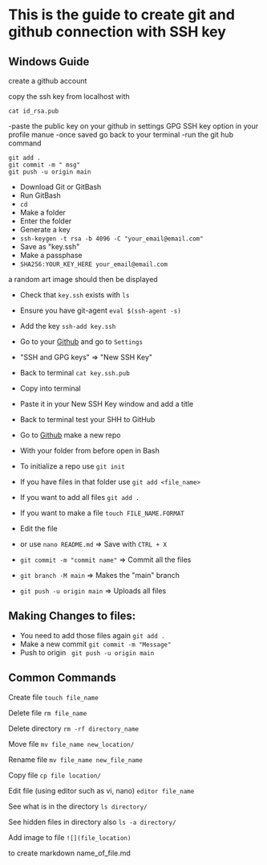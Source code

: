 # This is the guide to create git and github connection with SSH key
## Windows Guide
create a github account

copy the ssh key from localhost with
```
cat id_rsa.pub
```
-paste the public key on your github in settings GPG SSH key option in your profile manue
-once saved go back to your terminal
-run the git hub command
```
git add .
git commit -m " msg"
git push -u origin main
```

- Download Git or GitBash
- Run GitBash
- `cd`
- Make a folder 
- Enter the folder
- Generate a key
- `ssh-keygen -t rsa -b 4096 -C "your_email@email.com"`
- Save as "key.ssh"
- Make a passphase
- `SHA256:YOUR_KEY_HERE your_email@email.com`

a random art image should then be displayed


- Check that `key.ssh` exists with `ls`
- Ensure you have git-agent `eval $(ssh-agent -s)`
- Add the key `ssh-add key.ssh`
- Go to your [Github](www.github.com) and go to `Settings`
- "SSH and GPG keys" => "New SSH Key"
- Back to terminal `cat key.ssh.pub`
- Copy into terminal
- Paste it in your New SSH Key window and add a title
- Back to terminal test your SHH to GitHub

- Go to [Github](www.github.com) make a new repo
- With your folder from before open in Bash
- To initialize a repo use `git init`
- If you have files in that folder use `git add <file_name>`
- If you want to add all files `git add .`
- If you want to make a file `touch FILE_NAME.FORMAT`
- Edit the file
- or use `nano README.md` => Save with `CTRL + X`
- `git commit -m "commit name"` => Commit all the files
- `git branch -M main` => Makes the "main" branch
- `git push -u origin main` => Uploads all files

## Making Changes to files:
- You need to add those files again `git add .`
- Make a new commit `git commit -m "Message"`
- Push to origin ` git push -u origin main`

## Common Commands
Create file 
`touch file_name`

Delete file
`rm file_name`

Delete directory
`rm -rf directory_name`

Move file
`mv file_name new_location/`

Rename file
`mv file_name new_file_name`

Copy file
`cp file location/`

Edit file (using editor such as vi, nano)
`editor file_name`

See what is in the directory
`ls directory/`

See hidden files in directory also
`ls -a directory/`

Add image to file
`![](file_location)`

to create markdown name_of_file.md
